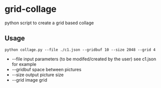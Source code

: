# grid-collage
python script to create a grid based collage

## Usage
```
python collage.py --file ./c1.json --gridbuf 10 --size 2048 --grid 4
```
 - --file input parameters (to be modifed/created by the user) see c1.json for example
 - --gridbuf space between pictures
 - --size output picture size
 - --grid image grid
